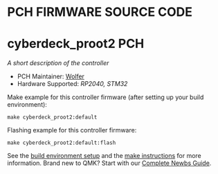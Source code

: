 # PCH FIRMWARE SOURCE CODE

# cyberdeck_proot2 PCH

*A short description of the controller*

* PCH Maintainer: [Wolfer](https://github.com/wolfer-uwu)
* Hardware Supported: *RP2040, STM32*

Make example for this controller firmware (after setting up your build environment):

    make cyberdeck_proot2:default

Flashing example for this controller firmware:

    make cyberdeck_proot2:default:flash

See the [build environment setup](https://docs.qmk.fm/#/getting_started_build_tools) and the [make instructions](https://docs.qmk.fm/#/getting_started_make_guide) for more information. Brand new to QMK? Start with our [Complete Newbs Guide](https://docs.qmk.fm/#/newbs).
